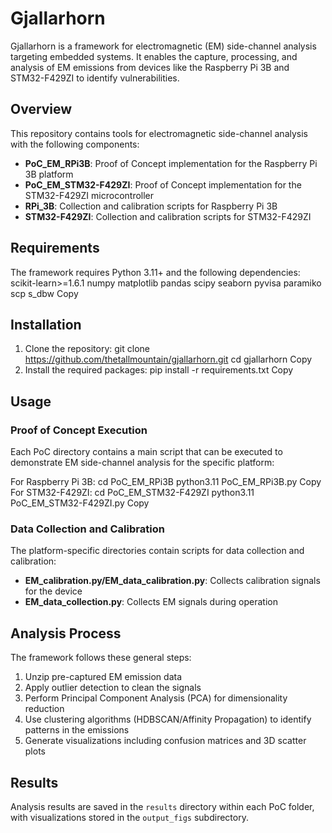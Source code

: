 # Gjallarhorn

Gjallarhorn is a framework for electromagnetic (EM) side-channel analysis targeting embedded systems. It enables the capture, processing, and analysis of EM emissions from devices like the Raspberry Pi 3B and STM32-F429ZI to identify vulnerabilities.

## Overview

This repository contains tools for electromagnetic side-channel analysis with the following components:

- **PoC_EM_RPi3B**: Proof of Concept implementation for the Raspberry Pi 3B platform
- **PoC_EM_STM32-F429ZI**: Proof of Concept implementation for the STM32-F429ZI microcontroller
- **RPi_3B**: Collection and calibration scripts for Raspberry Pi 3B
- **STM32-F429ZI**: Collection and calibration scripts for STM32-F429ZI

## Requirements

The framework requires Python 3.11+ and the following dependencies:
scikit-learn>=1.6.1
numpy
matplotlib
pandas
scipy
seaborn
pyvisa
paramiko
scp
s_dbw
Copy
## Installation

1. Clone the repository:
git clone https://github.com/thetallmountain/gjallarhorn.git
cd gjallarhorn
Copy
2. Install the required packages:
pip install -r requirements.txt
Copy
## Usage

### Proof of Concept Execution

Each PoC directory contains a main script that can be executed to demonstrate EM side-channel analysis for the specific platform:

For Raspberry Pi 3B:
cd PoC_EM_RPi3B
python3.11 PoC_EM_RPi3B.py
Copy
For STM32-F429ZI:
cd PoC_EM_STM32-F429ZI
python3.11 PoC_EM_STM32-F429ZI.py
Copy
### Data Collection and Calibration

The platform-specific directories contain scripts for data collection and calibration:

- **EM_calibration.py/EM_data_calibration.py**: Collects calibration signals for the device
- **EM_data_collection.py**: Collects EM signals during operation

## Analysis Process

The framework follows these general steps:

1. Unzip pre-captured EM emission data
2. Apply outlier detection to clean the signals
3. Perform Principal Component Analysis (PCA) for dimensionality reduction
4. Use clustering algorithms (HDBSCAN/Affinity Propagation) to identify patterns in the emissions
5. Generate visualizations including confusion matrices and 3D scatter plots

## Results

Analysis results are saved in the `results` directory within each PoC folder, with visualizations stored in the `output_figs` subdirectory.
